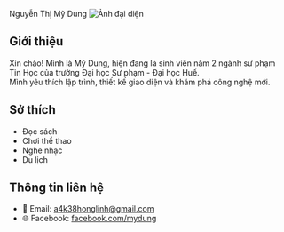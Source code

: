 Nguyễn Thị Mỹ Dung
![Ảnh đại diện](https://example.com/avatar.jpg)

## Giới thiệu
Xin chào! Mình là Mỹ Dung, hiện đang là sinh viên năm 2 ngành sư phạm Tin Học của trường Đại học Sư phạm - Đại học Huế.  
Mình yêu thích lập trình, thiết kế giao diện và khám phá công nghệ mới.

## Sở thích
- Đọc sách
- Chơi thể thao
- Nghe nhạc
- Du lịch

## Thông tin liên hệ
- 📧 Email: a4k38honglinh@gmail.com
- 🌐 Facebook: [facebook.com/mydung](https://www.facebook.com/my.dung.677370/)  


